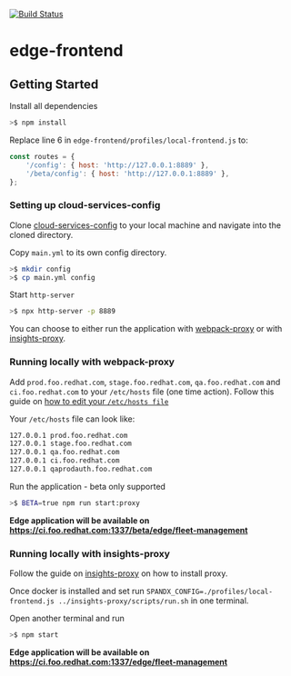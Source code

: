 [![Build Status](https://travis-ci.com/RedHatInsights/edge-frontend.svg?branch=master)](https://travis-ci.com/RedHatInsights/edge-frontend)

# edge-frontend

## Getting Started

Install all dependencies

```bash
>$ npm install
```

Replace line 6 in `edge-frontend/profiles/local-frontend.js` to:

```js
const routes = {
    '/config': { host: 'http://127.0.0.1:8889' },
    '/beta/config': { host: 'http://127.0.0.1:8889' },
};
```

### Setting up cloud-services-config

Clone [cloud-services-config](https://github.com/RedHatInsights/cloud-services-config) to your local machine and navigate into the cloned directory.

Copy `main.yml` to its own config directory.

```bash
>$ mkdir config
>$ cp main.yml config
```

Start `http-server`
```bash
>$ npx http-server -p 8889
```

You can choose to either run the application with [webpack-proxy](#running-locally-with-webpack-proxy) or with [insights-proxy](#running-locally-with-insights-proxy).

### Running locally with webpack-proxy

Add `prod.foo.redhat.com`, `stage.foo.redhat.com`, `qa.foo.redhat.com` and  `ci.foo.redhat.com` to your `/etc/hosts` file (one time action). Follow this guide on [how to edit your `/etc/hosts file`](https://docs.rackspace.com/support/how-to/modify-your-hosts-file/)

Your `/etc/hosts` file can look like:

```bash
127.0.0.1 prod.foo.redhat.com
127.0.0.1 stage.foo.redhat.com
127.0.0.1 qa.foo.redhat.com
127.0.0.1 ci.foo.redhat.com
127.0.0.1 qaprodauth.foo.redhat.com
```

Run the application - beta only supported
```bash
>$ BETA=true npm run start:proxy
```

**Edge application will be available on https://ci.foo.redhat.com:1337/beta/edge/fleet-management**

### Running locally with insights-proxy

Follow the guide on [insights-proxy](https://github.com/RedHatInsights/insights-proxy) on how to install proxy.

Once docker is installed and set run `SPANDX_CONFIG=./profiles/local-frontend.js ../insights-proxy/scripts/run.sh` in one terminal.

Open another terminal and run

```bash
>$ npm start
```

**Edge application will be available on https://ci.foo.redhat.com:1337/edge/fleet-management**
